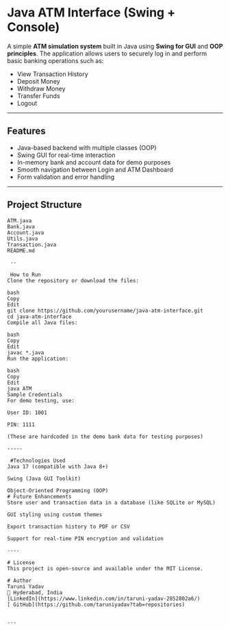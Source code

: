 #  Java ATM Interface (Swing + Console)

A simple **ATM simulation system** built in Java using **Swing for GUI** and **OOP principles**. The application allows users to securely log in and perform basic banking operations such as:

- View Transaction History  
-  Deposit Money  
-  Withdraw Money  
-  Transfer Funds  
-  Logout

---

##  Features

- Java-based backend with multiple classes (OOP)
- Swing GUI for real-time interaction
- In-memory bank and account data for demo purposes
- Smooth navigation between Login and ATM Dashboard
- Form validation and error handling

---

##  Project Structure

```plaintext
ATM.java              
Bank.java             
Account.java         
Utils.java           
Transaction.java     
README.md

 --
    
 How to Run
Clone the repository or download the files:

bash
Copy
Edit
git clone https://github.com/yourusername/java-atm-interface.git
cd java-atm-interface
Compile all Java files:

bash
Copy
Edit
javac *.java
Run the application:

bash
Copy
Edit
java ATM
Sample Credentials
For demo testing, use:

User ID: 1001

PIN: 1111

(These are hardcoded in the demo bank data for testing purposes)

-----

 #Technologies Used
Java 17 (compatible with Java 8+)

Swing (Java GUI Toolkit)

Object-Oriented Programming (OOP)
# Future Enhancements
Store user and transaction data in a database (like SQLite or MySQL)

GUI styling using custom themes

Export transaction history to PDF or CSV

Support for real-time PIN encryption and validation

----

# License
This project is open-source and available under the MIT License.

# Author
Taruni Yadav
📍 Hyderabad, India
[LinkedIn](https://www.linkedin.com/in/taruni-yadav-2852802a6/)
[ GitHub](https://github.com/taruniyadav?tab=repositories)


---









